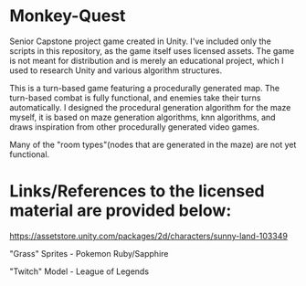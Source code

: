 # Monkey-Quest
Senior Capstone project game created in Unity. I've included only the scripts in this repository, as the game itself uses licensed assets. The game is not meant for distribution and is merely an educational project, which I used to research Unity and various algorithm structures.

This is a turn-based game featuring a procedurally generated map. The turn-based combat is fully functional, and enemies take their turns automatically. I designed the procedural generation algorithm for the maze myself, it is based on maze generation algorithms, knn algorithms, and draws inspiration from other procedurally generated video games.

Many of the "room types"(nodes that are generated in the maze) are not yet functional. 

# Links/References to the licensed material are provided below:

https://assetstore.unity.com/packages/2d/characters/sunny-land-103349


"Grass" Sprites - Pokemon Ruby/Sapphire

"Twitch" Model - League of Legends
